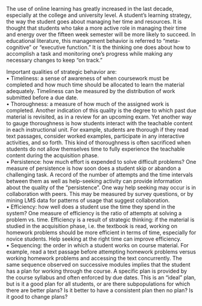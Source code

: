 The use of online learning has greatly increased in the last decade, especially at the college and university level. A student’s learning strategy, the way the student goes about managing her time and resources. 
It is thought that students who take a more active role in managing their time and energy over the fifteen week semester will be more likely to succeed. In educational literature, this management behavior is referred to “meta-cognitive” or “executive function.” It is the thinking one does about how to accomplish a task and monitoring one’s progress while making any necessary changes to keep “on track.” 

Important qualities of strategic behavior are: <br>
•	Timeliness: a sense of awareness of when coursework must be completed and how much time should be allocated to learn the material adequately. Timeliness can be measured by the distribution of work submitted before a due date. <br>
•	Thoroughness: a measure of how much of the assigned work is completed. Another indication of this quality is the degree to which past due material is revisited, as in a review for an upcoming exam. Yet another way to gauge thoroughness is how students interact with the teachable content in each instructional unit. For example, students are thorough if they read text passages, consider worked examples, participate in any interactive activities, and so forth. This kind of thoroughness is often sacrificed when students do not allow themselves time to fully experience the teachable content during the acquisition phase.<br>
•	Persistence: how much effort is expended to solve difficult problems? One measure of persistence is how soon does a student skip or abandon a challenging task. A record of the number of attempts and the time intervals between them as well as help-seeking activity can provide information about the quality of the “persistence”. One way help seeking may occur is in collaboration with peers. This may be measured by survey questions, or by mining LMS data for patterns of usage that suggest collaboration. <br>
•	Efficiency: how well does a student use the time they spend in the system? One measure of efficiency is the ratio of attempts at solving a problem vs. time. Efficiency is a result of strategic thinking: if the material is studied in the acquisition phase, i.e. the textbook is read, working on homework problems should be more efficient in terms of time, especially for novice students. Help seeking at the right time can improve efficiency. <br>
•	Sequencing: the order in which a student works on course material. For example, read a text passage before attempting homework problems versus working homework problems and accessing the text concurrently. The same sequence observed on successive modules implies that the student has a plan for working through the course. A specific plan is provided by the course syllabus and often enforced by due dates. This is an “ideal” plan, but is it a good plan for all students, or are there subpopulations for which there are better plans? Is it better to have a consistent plan then no plan? Is it good to change plans?
